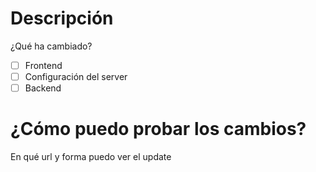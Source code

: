 # Descripción
¿Qué ha cambiado?

- [ ] Frontend
- [ ] Configuración del server
- [ ] Backend

# ¿Cómo puedo probar los cambios?
En qué url y  forma puedo ver el update
